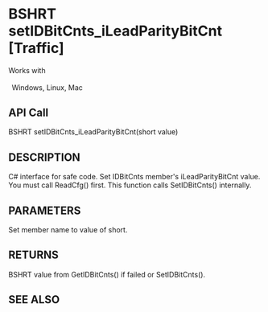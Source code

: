 # BSHRT setIDBitCnts_iLeadParityBitCnt [Traffic]

Works with <p class="s1" style="padding-top: 2pt;padding-left: 5pt;text-indent: 0pt;text-align: left;"><a name="bookmark418">&zwnj;</a>Windows, Linux, Mac</p>

## API Call
BSHRT setIDBitCnts_iLeadParityBitCnt(short value)
## DESCRIPTION
C# interface for safe code. Set IDBitCnts member&#39;s iLeadParityBitCnt value. You must call ReadCfg() first. This function calls SetIDBitCnts() internally.

## PARAMETERS
Set member name to value of short.

## RETURNS
BSHRT value from GetIDBitCnts() if failed or SetIDBitCnts().

## SEE ALSO

